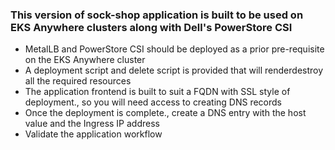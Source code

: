 ### This version of sock-shop application is built to be used on EKS Anywhere clusters along with Dell's PowerStore CSI
* MetalLB and PowerStore CSI should be deployed as a prior pre-requisite on the EKS Anywhere cluster
* A deployment script and delete script is provided that will renderdestroy all the required resources
* The application frontend is built to suit a FQDN with SSL style of deployment., so you will need access to creating DNS records
* Once the deployment is complete., create a DNS entry with the host value and the Ingress IP address
* Validate the application workflow
